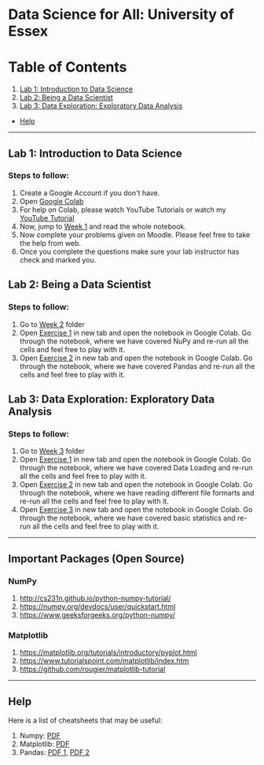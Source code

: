# Data Science for All: University of Essex

# Table of Contents
1. [Lab 1: Introduction to Data Science](#introduction)
2. [Lab 2: Being a Data Scientist](#DS)
3. [Lab 3: Data Exploration: Exploratory Data Analysis](#DE)
<!--
4. [Lab 4: Data Exploration: Clustering and Dimensionality Reduction](#DE2)
5. [Lab 5: Introduction to Machine Learning](#ML) -->

* [Help](#help)

***

## Lab 1: Introduction to Data Science <a name="introduction"></a>

### Steps to follow:

1. Create a Google Account if you don't have.
2. Open [Google Colab](https://colab.research.google.com/)
3. For help on Colab, please watch YouTube Tutorials or watch my [YouTube Tutorial](https://www.youtube.com/watch?v=Zwqy5ub_-00&list=PLIzq8uevSgtdhgCzajHUUESPifdw5ol1N)
4. Now, jump to [Week 1](https://github.com/sagihaider/DataScience4All/tree/main/Week1) and read the whole notebook.
5. Now complete your problems given on Moodle. Please feel free to take the help from web.
6. Once you complete the questions make sure your lab instructor has check and marked you. 



## Lab 2: Being a Data Scientist <a name="DS"></a>

### Steps to follow:

1. Go to [Week 2](https://github.com/sagihaider/DataScience4All/tree/main/Week2) folder
2. Open [Exercise 1](https://github.com/sagihaider/DataScience4All/blob/main/Week2/Exercise_2_1_NumPy.ipynb) in new tab and open the notebook in Google Colab. Go through the notebook, where we have covered NuPy and re-run all the cells and feel free to play with it.
3. Open [Exercise 2](https://github.com/sagihaider/DataScience4All/blob/main/Week2/Exercise_2_2_Pandas.ipynb) in new tab and open the notebook in Google Colab. Go through the notebook, where we have covered Pandas and re-run all the cells and feel free to play with it.


	
## Lab 3: Data Exploration: Exploratory Data Analysis<a name="DE"></a>

### Steps to follow:

1. Go to [Week 3](https://github.com/sagihaider/DataScience4All/tree/main/Week3) folder
2. Open [Exercise 1](https://github.com/sagihaider/DataScience4All/blob/main/Week3/Exercise_3_1_DataLoadingColab.ipynb) in new tab and open the notebook in Google Colab. Go through the notebook, where we have covered Data Loading and re-run all the cells and feel free to play with it.
3. Open [Exercise 2](https://github.com/sagihaider/DataScience4All/blob/main/Week3/Exercise_3_2_ReadingDataFiles.ipynb) in new tab and open the notebook in Google Colab. Go through the notebook, where we have reading different file formarts and re-run all the cells and feel free to play with it.
4. Open [Exercise 3](https://github.com/sagihaider/DataScience4All/blob/main/Week3/Exercise_3_3_BasicStatistics.ipynb) in new tab and open the notebook in Google Colab. Go through the notebook, where we have covered basic statistics and re-run all the cells and feel free to play with it.

<!-- 

## Lab 4: Data Exploration: Clustering and Dimensionality Reduction <a name="DE2"></a>

### Steps to follow:
1. Go to [Week 4](https://github.com/sagihaider/DataScience4All/tree/main/Week4) folder
2. Open [Exercise 1](https://github.com/sagihaider/DataScience4All/blob/main/Week4/Exercise_4_DataExploration.ipynb) in new tab and open the notebook in Google Colab. Go through the notebook, where we have covered Clustering, Dimensionality Reduction, Outlier Detection, and a case study. Please re-run all the cells and feel free to play with it.

	
## Lab 5: Introduction to Machine Learning <a name="ML"></a>

### Steps to follow:
1. Go to [Week 5](https://github.com/sagihaider/DataScience4All/tree/main/Week5) folder
2. Open [Exercise 5: Regression](https://github.com/sagihaider/DataScience4All/blob/main/Week5/Exercise_5_Regression.ipynb) in new tab and open the notebook in Google Colab. Go through the notebook, where we have covered simple and multiple regression. Please re-run all the cells and feel free to play with it.
3. Open [Exercise 5: Classification](https://github.com/sagihaider/CE880_2021/blob/main/Week5/Exercise_5_Classification.ipynb) in new tab and open the notebook in Google Colab. Go through the notebook, where we have covered classification on the real data. Please re-run all the cells and feel free to play with it.
 -->


***
## Important Packages (Open Source)

### NumPy

1. http://cs231n.github.io/python-numpy-tutorial/ 
2. https://numpy.org/devdocs/user/quickstart.html
3. https://www.geeksforgeeks.org/python-numpy/

### Matplotlib

1. https://matplotlib.org/tutorials/introductory/pyplot.html
2. https://www.tutorialspoint.com/matplotlib/index.htm
3. https://github.com/rougier/matplotlib-tutorial 


***


## Help <a name="help"></a>

Here is a list of cheatsheets that may be useful:

1. Numpy: [PDF](https://s3.amazonaws.com/assets.datacamp.com/blog_assets/Numpy_Python_Cheat_Sheet.pdf)
2. Matplotlib: [PDF](https://s3.amazonaws.com/assets.datacamp.com/blog_assets/Python_Matplotlib_Cheat_Sheet.pdf)
3. Pandas: [PDF 1](https://datacamp-community-prod.s3.amazonaws.com/dbed353d-2757-4617-8206-8767ab379ab3), [PDF 2](https://s3.amazonaws.com/assets.datacamp.com/blog_assets/Python_Pandas_Cheat_Sheet_2.pdf)


